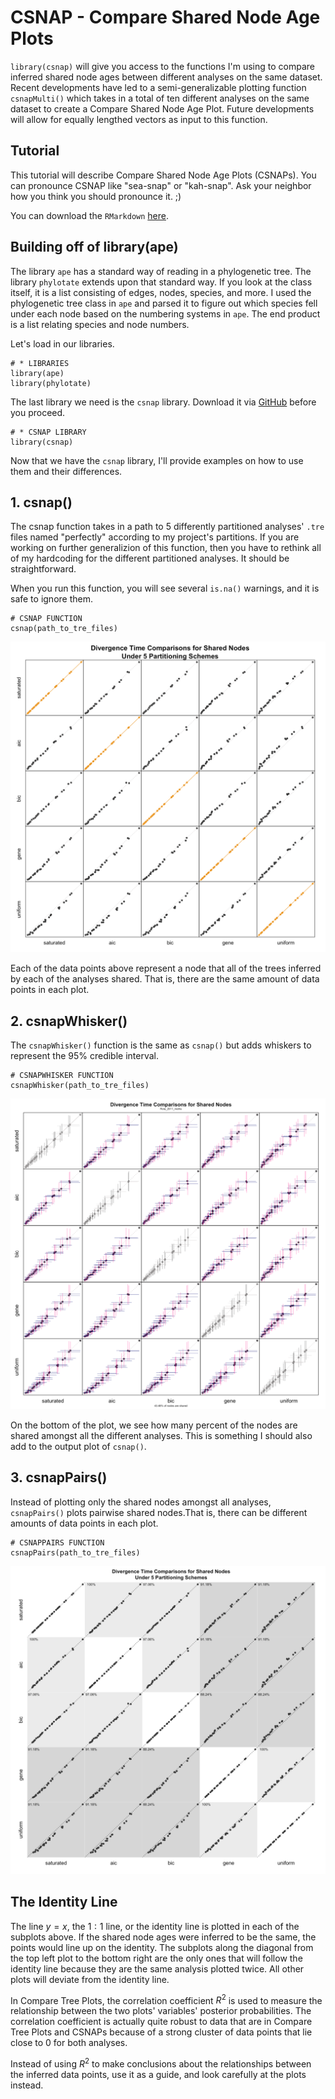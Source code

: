 # CSNAP - Compare Shared Node Age Plots
```library(csnap)``` will give you access to the functions I'm using to compare inferred shared node ages between different analyses on the same dataset. Recent developments have led to a semi-generalizable plotting function ```csnapMulti()``` which takes in a total of ten different analyses on the same dataset to create a Compare Shared Node Age Plot. Future developments will allow for equally lengthed vectors as input to this function.

## Tutorial
This tutorial will describe Compare Shared Node Age Plots (CSNAPs). You can pronounce CSNAP like "sea-snap" or "kah-snap". Ask your neighbor how you think you should pronounce it. ;)

You can download the ```RMarkdown``` <a href="https://github.com/palautatan/csnap/blob/master/examples/csnaps.Rmd">here</a>.

## Building off of library(ape)
The library ```ape``` has a standard way of reading in a phylogenetic tree. The library ```phylotate``` extends upon that standard way. If you look at the class itself, it is a list consisting of edges, nodes, species, and more. I used the phylogenetic tree class in ```ape``` and parsed it to figure out which species fell under each node based on the numbering systems in ```ape```. The end product is a list relating species and node numbers.

Let's load in our libraries.
```{r, , warning=FALSE}
# * LIBRARIES
library(ape)
library(phylotate)
```

The last library we need is the ```csnap``` library. Download it via <a href="https://github.com/palautatan/csnap">GitHub</a> before you proceed.
```{r}
# * CSNAP LIBRARY
library(csnap)
```

Now that we have the ```csnap``` library, I'll provide examples on how to use them and their differences.

## 1. csnap()
The csnap function takes in a path to 5 differently partitioned analyses' ```.tre``` files named "perfectly" according to my project's partitions. If you are working on further generalizion of this function, then you have to rethink all of my hardcoding for the different partitioned analyses. It should be straightforward.

When you run this function, you will see several ```is.na()``` warnings, and it is safe to ignore them.

```{r, warning=FALSE, message=FALSE}
# CSNAP FUNCTION
csnap(path_to_tre_files)
```

<img src="examples/csnap.png">

Each of the data points above represent a node that all of the trees inferred by each of the analyses shared. That is, there are the same amount of data points in each plot.

## 2. csnapWhisker()
The ```csnapWhisker()``` function is the same as ```csnap()``` but adds whiskers to represent the 95% credible interval.

```{r, warning=FALSE, message=FALSE}
# CSNAPWHISKER FUNCTION
csnapWhisker(path_to_tre_files)
```
<img src="examples/csnapWhisker.png">

On the bottom of the plot, we see how many percent of the nodes are shared amongst all the different analyses. This is something I should also add to the output plot of ```csnap()```.

## 3. csnapPairs()
Instead of plotting only the shared nodes amongst all analyses, ```csnapPairs()``` plots pairwise shared nodes.That is, there can be different amounts of data points in each plot.
```{r, warning=FALSE, message=FALSE}
# CSNAPPAIRS FUNCTION
csnapPairs(path_to_tre_files)
```
<img src="examples/csnapPairs.png">

## The Identity Line
The line $y=x$, the $1:1$ line, or the identity line is plotted in each of the subplots above. If the shared node ages were inferred to be the same, the points would line up on the identity. The subplots along the diagonal from the top left plot to the bottom right are the only ones that will follow the identity line because they are the same analysis plotted twice. All other plots will deviate from the identity line.

In Compare Tree Plots, the correlation coefficient $R^2$ is used to measure the relationship between the two plots' variables' posterior probabilities. The correlation coefficient is actually quite robust to data that are in Compare Tree Plots and CSNAPs because of a strong cluster of data points that lie close to 0 for both analyses.

Instead of using $R^2$ to make conclusions about the relationships between the inferred data points, use it as a guide, and look carefully at the plots instead.
